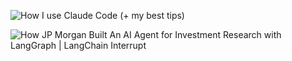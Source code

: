 ![How I use Claude Code (+ my best tips)](https://www.youtube.com/watch?v=n7iT5r0Sl_Y)

![How JP Morgan Built An AI Agent for Investment Research with LangGraph | LangChain Interrupt](https://www.youtube.com/watch?v=yMalr0jiOAc)
